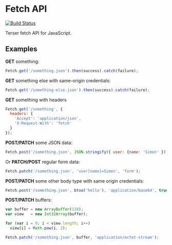 # Fetch API

[![Build Status](https://travis-ci.org/SimplyBuilt/fetch-api.svg?branch=master)](https://travis-ci.org/SimplyBuilt/fetch-api)

Terser fetch API for JavaScript.

## Examples

**GET** something:

```javascript
Fetch.get('/something.json').then(success).catch(failure);
```

**GET** something else with same-origin credentials:

```javascript
Fetch.get('/something-else.json').then(success).catch(failure);
```

**GET** something with headers

```javascript
Fetch.get('/something', {
  headers: {
    'Accept': 'application/json',
    'X-Request-With': 'fetch'
  }
});
```
**POST/PATCH** some JSON data:

```javascript
Fetch.post('/something.json', JSON.stringify({ user: {name: 'Simon' }), 'json');
```

Or **PATCH/POST** regular form data:

```javascript
Fetch.patch('/something.json', 'user[name]=Simon', 'form');
```

**POST/PATCH** some other body type with same origin credentials:

```javascript
Fetch.post('/something.json', btoa('hello'), 'application/base64', true);
```

**POST/PATCH** buffers:

```javascript
var buffer = new ArrayBuffer(128);
var view   = new Int32Array(buffer);

for (var i = 0; i < view.length; i++)
  view[i] = Math.pow(i, 2);

Fetch.patch('/something.json', buffer, 'application/octet-stream');
```
